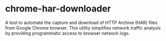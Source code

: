 # chrome-har-downloader
A tool to automate the capture and download of HTTP Archive (HAR) files from Google Chrome browser. This utility simplifies network traffic analysis by providing programmatic access to browser network logs.
